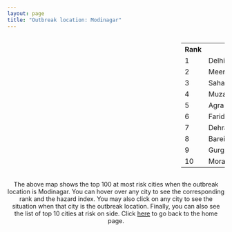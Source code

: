 ```yaml
---
layout: page
title: "Outbreak location: Modinagar"
---
```

<div style="width: 100%; overflow: auto;">
<div style="width: 75%; float: left;">
<div id="mapid">
<script src="https://buda-magenta.github.io/hazard_map/load_map.js"></script>

<script>
var marker_outbreak = L.marker([28.826162, 77.541656],{"autoPan": true}).addTo(map); marker_outbreak.bindTooltip("Modinagar").openTooltip();

var circle_1 = L.circle([28.651718, 77.221939], {"pane": "markerPane", "color": "red", "fill": true, "fillOpacity": 0.2, "fillRule": "evenodd", "lineCap": "round", "lineJoin": "round", "opacity": 1.0, "radius": 114619, "stroke": true, "weight": 3}).addTo(map);
circle_1.bindTooltip("Delhi<br>rank: 1<br>hazard index: 0.114619")
circle_1.bindPopup('<a href="https://buda-magenta.github.io/hazard_map/Delhi">Delhi</a>')

var circle_2 = L.circle([29.000653, 77.768229], {"pane": "markerPane", "color": "red", "fill": true, "fillOpacity": 0.2, "fillRule": "evenodd", "lineCap": "round", "lineJoin": "round", "opacity": 1.0, "radius": 64230, "stroke": true, "weight": 3}).addTo(map);
circle_2.bindTooltip("Meerut<br>rank: 2<br>hazard index: 0.064231")
circle_2.bindPopup('<a href="https://buda-magenta.github.io/hazard_map/Meerut">Meerut</a>')

var circle_3 = L.circle([29.988077, 77.508130], {"pane": "markerPane", "color": "red", "fill": true, "fillOpacity": 0.2, "fillRule": "evenodd", "lineCap": "round", "lineJoin": "round", "opacity": 1.0, "radius": 21135, "stroke": true, "weight": 3}).addTo(map);
circle_3.bindTooltip("Saharanpur<br>rank: 3<br>hazard index: 0.021135")
circle_3.bindPopup('<a href="https://buda-magenta.github.io/hazard_map/Saharanpur">Saharanpur</a>')

var circle_4 = L.circle([29.448006, 77.740685], {"pane": "markerPane", "color": "red", "fill": true, "fillOpacity": 0.2, "fillRule": "evenodd", "lineCap": "round", "lineJoin": "round", "opacity": 1.0, "radius": 14147, "stroke": true, "weight": 3}).addTo(map);
circle_4.bindTooltip("Muzaffarnagar<br>rank: 4<br>hazard index: 0.014147")
circle_4.bindPopup('<a href="https://buda-magenta.github.io/hazard_map/Muzaffarnagar">Muzaffarnagar</a>')

var circle_5 = L.circle([27.175255, 78.009816], {"pane": "markerPane", "color": "red", "fill": true, "fillOpacity": 0.2, "fillRule": "evenodd", "lineCap": "round", "lineJoin": "round", "opacity": 1.0, "radius": 12798, "stroke": true, "weight": 3}).addTo(map);
circle_5.bindTooltip("Agra<br>rank: 5<br>hazard index: 0.012799")
circle_5.bindPopup('<a href="https://buda-magenta.github.io/hazard_map/Agra">Agra</a>')

var circle_6 = L.circle([28.402979, 77.310384], {"pane": "markerPane", "color": "red", "fill": true, "fillOpacity": 0.2, "fillRule": "evenodd", "lineCap": "round", "lineJoin": "round", "opacity": 1.0, "radius": 11429, "stroke": true, "weight": 3}).addTo(map);
circle_6.bindTooltip("Faridabad<br>rank: 6<br>hazard index: 0.011429")
circle_6.bindPopup('<a href="https://buda-magenta.github.io/hazard_map/Faridabad">Faridabad</a>')

var circle_7 = L.circle([30.325565, 78.043681], {"pane": "markerPane", "color": "red", "fill": true, "fillOpacity": 0.2, "fillRule": "evenodd", "lineCap": "round", "lineJoin": "round", "opacity": 1.0, "radius": 7760, "stroke": true, "weight": 3}).addTo(map);
circle_7.bindTooltip("Dehradun<br>rank: 7<br>hazard index: 0.007760")
circle_7.bindPopup('<a href="https://buda-magenta.github.io/hazard_map/Dehradun">Dehradun</a>')

var circle_8 = L.circle([28.457876, 79.405571], {"pane": "markerPane", "color": "red", "fill": true, "fillOpacity": 0.2, "fillRule": "evenodd", "lineCap": "round", "lineJoin": "round", "opacity": 1.0, "radius": 7235, "stroke": true, "weight": 3}).addTo(map);
circle_8.bindTooltip("Bareilly<br>rank: 8<br>hazard index: 0.007236")
circle_8.bindPopup('<a href="https://buda-magenta.github.io/hazard_map/Bareilly">Bareilly</a>')

var circle_9 = L.circle([28.428262, 77.002700], {"pane": "markerPane", "color": "red", "fill": true, "fillOpacity": 0.2, "fillRule": "evenodd", "lineCap": "round", "lineJoin": "round", "opacity": 1.0, "radius": 7229, "stroke": true, "weight": 3}).addTo(map);
circle_9.bindTooltip("Gurgaon<br>rank: 9<br>hazard index: 0.007230")
circle_9.bindPopup('<a href="https://buda-magenta.github.io/hazard_map/Gurgaon">Gurgaon</a>')

var circle_10 = L.circle([28.863842, 78.805778], {"pane": "markerPane", "color": "red", "fill": true, "fillOpacity": 0.2, "fillRule": "evenodd", "lineCap": "round", "lineJoin": "round", "opacity": 1.0, "radius": 7168, "stroke": true, "weight": 3}).addTo(map);
circle_10.bindTooltip("Moradabad<br>rank: 10<br>hazard index: 0.007168")
circle_10.bindPopup('<a href="https://buda-magenta.github.io/hazard_map/Moradabad">Moradabad</a>')

var circle_11 = L.circle([27.876990, 78.137290], {"pane": "markerPane", "color": "red", "fill": true, "fillOpacity": 0.2, "fillRule": "evenodd", "lineCap": "round", "lineJoin": "round", "opacity": 1.0, "radius": 7029, "stroke": true, "weight": 3}).addTo(map);
circle_11.bindTooltip("Aligarh<br>rank: 11<br>hazard index: 0.007029")
circle_11.bindPopup('<a href="https://buda-magenta.github.io/hazard_map/Aligarh">Aligarh</a>')

var circle_12 = L.circle([28.570784, 77.327107], {"pane": "markerPane", "color": "red", "fill": true, "fillOpacity": 0.2, "fillRule": "evenodd", "lineCap": "round", "lineJoin": "round", "opacity": 1.0, "radius": 5174, "stroke": true, "weight": 3}).addTo(map);
circle_12.bindTooltip("Noida<br>rank: 12<br>hazard index: 0.005175")
circle_12.bindPopup('<a href="https://buda-magenta.github.io/hazard_map/Noida">Noida</a>')

var circle_13 = L.circle([29.938447, 78.145298], {"pane": "markerPane", "color": "red", "fill": true, "fillOpacity": 0.2, "fillRule": "evenodd", "lineCap": "round", "lineJoin": "round", "opacity": 1.0, "radius": 4962, "stroke": true, "weight": 3}).addTo(map);
circle_13.bindTooltip("Haridwar<br>rank: 13<br>hazard index: 0.004962")
circle_13.bindPopup('<a href="https://buda-magenta.github.io/hazard_map/Haridwar">Haridwar</a>')

var circle_14 = L.circle([30.909016, 75.851601], {"pane": "markerPane", "color": "red", "fill": true, "fillOpacity": 0.2, "fillRule": "evenodd", "lineCap": "round", "lineJoin": "round", "opacity": 1.0, "radius": 4179, "stroke": true, "weight": 3}).addTo(map);
circle_14.bindTooltip("Ludhiana<br>rank: 14<br>hazard index: 0.004179")
circle_14.bindPopup('<a href="https://buda-magenta.github.io/hazard_map/Ludhiana">Ludhiana</a>')

var circle_15 = L.circle([28.733400, 77.298600], {"pane": "markerPane", "color": "red", "fill": true, "fillOpacity": 0.2, "fillRule": "evenodd", "lineCap": "round", "lineJoin": "round", "opacity": 1.0, "radius": 4127, "stroke": true, "weight": 3}).addTo(map);
circle_15.bindTooltip("Loni<br>rank: 15<br>hazard index: 0.004127")
circle_15.bindPopup('<a href="https://buda-magenta.github.io/hazard_map/Loni">Loni</a>')

var circle_16 = L.circle([30.129326, 77.245483], {"pane": "markerPane", "color": "red", "fill": true, "fillOpacity": 0.2, "fillRule": "evenodd", "lineCap": "round", "lineJoin": "round", "opacity": 1.0, "radius": 3910, "stroke": true, "weight": 3}).addTo(map);
circle_16.bindTooltip("Jagadhri<br>rank: 16<br>hazard index: 0.003910")
circle_16.bindPopup('<a href="https://buda-magenta.github.io/hazard_map/Jagadhri">Jagadhri</a>')

var circle_17 = L.circle([30.209087, 76.339872], {"pane": "markerPane", "color": "red", "fill": true, "fillOpacity": 0.2, "fillRule": "evenodd", "lineCap": "round", "lineJoin": "round", "opacity": 1.0, "radius": 3263, "stroke": true, "weight": 3}).addTo(map);
circle_17.bindTooltip("Patiala<br>rank: 17<br>hazard index: 0.003264")
circle_17.bindPopup('<a href="https://buda-magenta.github.io/hazard_map/Patiala">Patiala</a>')

var circle_18 = L.circle([28.901090, 76.580194], {"pane": "markerPane", "color": "red", "fill": true, "fillOpacity": 0.2, "fillRule": "evenodd", "lineCap": "round", "lineJoin": "round", "opacity": 1.0, "radius": 3005, "stroke": true, "weight": 3}).addTo(map);
circle_18.bindTooltip("Rohtak<br>rank: 18<br>hazard index: 0.003006")
circle_18.bindPopup('<a href="https://buda-magenta.github.io/hazard_map/Rohtak">Rohtak</a>')

var circle_19 = L.circle([27.633333, 77.583333], {"pane": "markerPane", "color": "red", "fill": true, "fillOpacity": 0.2, "fillRule": "evenodd", "lineCap": "round", "lineJoin": "round", "opacity": 1.0, "radius": 2852, "stroke": true, "weight": 3}).addTo(map);
circle_19.bindTooltip("Mathura<br>rank: 19<br>hazard index: 0.002853")
circle_19.bindPopup('<a href="https://buda-magenta.github.io/hazard_map/Mathura">Mathura</a>')

var circle_20 = L.circle([29.869350, 77.890212], {"pane": "markerPane", "color": "red", "fill": true, "fillOpacity": 0.2, "fillRule": "evenodd", "lineCap": "round", "lineJoin": "round", "opacity": 1.0, "radius": 2761, "stroke": true, "weight": 3}).addTo(map);
circle_20.bindTooltip("Roorkee<br>rank: 20<br>hazard index: 0.002762")
circle_20.bindPopup('<a href="https://buda-magenta.github.io/hazard_map/Roorkee">Roorkee</a>')

var circle_21 = L.circle([28.794068, 79.185930], {"pane": "markerPane", "color": "red", "fill": true, "fillOpacity": 0.2, "fillRule": "evenodd", "lineCap": "round", "lineJoin": "round", "opacity": 1.0, "radius": 2620, "stroke": true, "weight": 3}).addTo(map);
circle_21.bindTooltip("Rampur<br>rank: 21<br>hazard index: 0.002620")
circle_21.bindPopup('<a href="https://buda-magenta.github.io/hazard_map/Rampur">Rampur</a>')

var circle_22 = L.circle([27.639077, 76.614452], {"pane": "markerPane", "color": "red", "fill": true, "fillOpacity": 0.2, "fillRule": "evenodd", "lineCap": "round", "lineJoin": "round", "opacity": 1.0, "radius": 2556, "stroke": true, "weight": 3}).addTo(map);
circle_22.bindTooltip("Alwar<br>rank: 22<br>hazard index: 0.002557")
circle_22.bindPopup('<a href="https://buda-magenta.github.io/hazard_map/Alwar">Alwar</a>')

var circle_23 = L.circle([30.211200, 77.286390], {"pane": "markerPane", "color": "red", "fill": true, "fillOpacity": 0.2, "fillRule": "evenodd", "lineCap": "round", "lineJoin": "round", "opacity": 1.0, "radius": 2470, "stroke": true, "weight": 3}).addTo(map);
circle_23.bindTooltip("Yamunanagar<br>rank: 23<br>hazard index: 0.002470")
circle_23.bindPopup('<a href="https://buda-magenta.github.io/hazard_map/Yamunanagar">Yamunanagar</a>')

var circle_24 = L.circle([29.168807, 75.746110], {"pane": "markerPane", "color": "red", "fill": true, "fillOpacity": 0.2, "fillRule": "evenodd", "lineCap": "round", "lineJoin": "round", "opacity": 1.0, "radius": 2426, "stroke": true, "weight": 3}).addTo(map);
circle_24.bindTooltip("Hisar<br>rank: 24<br>hazard index: 0.002427")
circle_24.bindPopup('<a href="https://buda-magenta.github.io/hazard_map/Hisar">Hisar</a>')

var circle_25 = L.circle([29.391275, 76.977168], {"pane": "markerPane", "color": "red", "fill": true, "fillOpacity": 0.2, "fillRule": "evenodd", "lineCap": "round", "lineJoin": "round", "opacity": 1.0, "radius": 2369, "stroke": true, "weight": 3}).addTo(map);
circle_25.bindTooltip("Panipat<br>rank: 25<br>hazard index: 0.002370")
circle_25.bindPopup('<a href="https://buda-magenta.github.io/hazard_map/Panipat">Panipat</a>')

var circle_26 = L.circle([29.680327, 76.989625], {"pane": "markerPane", "color": "red", "fill": true, "fillOpacity": 0.2, "fillRule": "evenodd", "lineCap": "round", "lineJoin": "round", "opacity": 1.0, "radius": 2311, "stroke": true, "weight": 3}).addTo(map);
circle_26.bindTooltip("Karnal<br>rank: 26<br>hazard index: 0.002312")
circle_26.bindPopup('<a href="https://buda-magenta.github.io/hazard_map/Karnal">Karnal</a>')

var circle_27 = L.circle([31.292011, 75.568058], {"pane": "markerPane", "color": "red", "fill": true, "fillOpacity": 0.2, "fillRule": "evenodd", "lineCap": "round", "lineJoin": "round", "opacity": 1.0, "radius": 2232, "stroke": true, "weight": 3}).addTo(map);
circle_27.bindTooltip("Jalandhar<br>rank: 27<br>hazard index: 0.002233")
circle_27.bindPopup('<a href="https://buda-magenta.github.io/hazard_map/Jalandhar">Jalandhar</a>')

var circle_28 = L.circle([29.003314, 77.016732], {"pane": "markerPane", "color": "red", "fill": true, "fillOpacity": 0.2, "fillRule": "evenodd", "lineCap": "round", "lineJoin": "round", "opacity": 1.0, "radius": 2231, "stroke": true, "weight": 3}).addTo(map);
circle_28.bindTooltip("Sonipat<br>rank: 28<br>hazard index: 0.002232")
circle_28.bindPopup('<a href="https://buda-magenta.github.io/hazard_map/Sonipat">Sonipat</a>')

var circle_29 = L.circle([26.460914, 80.321759], {"pane": "markerPane", "color": "red", "fill": true, "fillOpacity": 0.2, "fillRule": "evenodd", "lineCap": "round", "lineJoin": "round", "opacity": 1.0, "radius": 2183, "stroke": true, "weight": 3}).addTo(map);
circle_29.bindTooltip("Kanpur<br>rank: 29<br>hazard index: 0.002184")
circle_29.bindPopup('<a href="https://buda-magenta.github.io/hazard_map/Kanpur">Kanpur</a>')

var circle_30 = L.circle([28.740613, 77.835426], {"pane": "markerPane", "color": "red", "fill": true, "fillOpacity": 0.2, "fillRule": "evenodd", "lineCap": "round", "lineJoin": "round", "opacity": 1.0, "radius": 2117, "stroke": true, "weight": 3}).addTo(map);
circle_30.bindTooltip("Hapur<br>rank: 30<br>hazard index: 0.002117")
circle_30.bindPopup('<a href="https://buda-magenta.github.io/hazard_map/Hapur">Hapur</a>')

var circle_31 = L.circle([30.384367, 76.770421], {"pane": "markerPane", "color": "red", "fill": true, "fillOpacity": 0.2, "fillRule": "evenodd", "lineCap": "round", "lineJoin": "round", "opacity": 1.0, "radius": 2072, "stroke": true, "weight": 3}).addTo(map);
circle_31.bindTooltip("Ambala<br>rank: 31<br>hazard index: 0.002072")
circle_31.bindPopup('<a href="https://buda-magenta.github.io/hazard_map/Ambala">Ambala</a>')

var circle_32 = L.circle([27.265212, 77.369126], {"pane": "markerPane", "color": "red", "fill": true, "fillOpacity": 0.2, "fillRule": "evenodd", "lineCap": "round", "lineJoin": "round", "opacity": 1.0, "radius": 2040, "stroke": true, "weight": 3}).addTo(map);
circle_32.bindTooltip("Bharatpur<br>rank: 32<br>hazard index: 0.002040")
circle_32.bindPopup('<a href="https://buda-magenta.github.io/hazard_map/Bharatpur">Bharatpur</a>')

var circle_33 = L.circle([19.075990, 72.877393], {"pane": "markerPane", "color": "red", "fill": true, "fillOpacity": 0.2, "fillRule": "evenodd", "lineCap": "round", "lineJoin": "round", "opacity": 1.0, "radius": 1967, "stroke": true, "weight": 3}).addTo(map);
circle_33.bindTooltip("Mumbai<br>rank: 33<br>hazard index: 0.001968")
circle_33.bindPopup('<a href="https://buda-magenta.github.io/hazard_map/Mumbai">Mumbai</a>')

var circle_34 = L.circle([28.753900, 77.399900], {"pane": "markerPane", "color": "red", "fill": true, "fillOpacity": 0.2, "fillRule": "evenodd", "lineCap": "round", "lineJoin": "round", "opacity": 1.0, "radius": 1796, "stroke": true, "weight": 3}).addTo(map);
circle_34.bindTooltip("Khora<br>rank: 34<br>hazard index: 0.001796")
circle_34.bindPopup('<a href="https://buda-magenta.github.io/hazard_map/Khora">Khora</a>')

var circle_35 = L.circle([28.388861, 77.974798], {"pane": "markerPane", "color": "red", "fill": true, "fillOpacity": 0.2, "fillRule": "evenodd", "lineCap": "round", "lineJoin": "round", "opacity": 1.0, "radius": 1795, "stroke": true, "weight": 3}).addTo(map);
circle_35.bindTooltip("Bulandshahr<br>rank: 35<br>hazard index: 0.001795")
circle_35.bindPopup('<a href="https://buda-magenta.github.io/hazard_map/Bulandshahr">Bulandshahr</a>')

var circle_36 = L.circle([28.618753, 78.550874], {"pane": "markerPane", "color": "red", "fill": true, "fillOpacity": 0.2, "fillRule": "evenodd", "lineCap": "round", "lineJoin": "round", "opacity": 1.0, "radius": 1783, "stroke": true, "weight": 3}).addTo(map);
circle_36.bindTooltip("Sambhal<br>rank: 36<br>hazard index: 0.001783")
circle_36.bindPopup('<a href="https://buda-magenta.github.io/hazard_map/Sambhal">Sambhal</a>')

var circle_37 = L.circle([28.793170, 76.139128], {"pane": "markerPane", "color": "red", "fill": true, "fillOpacity": 0.2, "fillRule": "evenodd", "lineCap": "round", "lineJoin": "round", "opacity": 1.0, "radius": 1592, "stroke": true, "weight": 3}).addTo(map);
circle_37.bindTooltip("Bhiwani<br>rank: 37<br>hazard index: 0.001592")
circle_37.bindPopup('<a href="https://buda-magenta.github.io/hazard_map/Bhiwani">Bhiwani</a>')

var circle_38 = L.circle([28.923397, 78.488317], {"pane": "markerPane", "color": "red", "fill": true, "fillOpacity": 0.2, "fillRule": "evenodd", "lineCap": "round", "lineJoin": "round", "opacity": 1.0, "radius": 1588, "stroke": true, "weight": 3}).addTo(map);
circle_38.bindTooltip("Amroha<br>rank: 38<br>hazard index: 0.001588")
circle_38.bindPopup('<a href="https://buda-magenta.github.io/hazard_map/Amroha">Amroha</a>')

var circle_39 = L.circle([30.733442, 76.779714], {"pane": "markerPane", "color": "red", "fill": true, "fillOpacity": 0.2, "fillRule": "evenodd", "lineCap": "round", "lineJoin": "round", "opacity": 1.0, "radius": 1568, "stroke": true, "weight": 3}).addTo(map);
circle_39.bindTooltip("Chandigarh<br>rank: 39<br>hazard index: 0.001569")
circle_39.bindPopup('<a href="https://buda-magenta.github.io/hazard_map/Chandigarh">Chandigarh</a>')

var circle_40 = L.circle([26.838100, 80.934600], {"pane": "markerPane", "color": "red", "fill": true, "fillOpacity": 0.2, "fillRule": "evenodd", "lineCap": "round", "lineJoin": "round", "opacity": 1.0, "radius": 1500, "stroke": true, "weight": 3}).addTo(map);
circle_40.bindTooltip("Lucknow<br>rank: 40<br>hazard index: 0.001500")
circle_40.bindPopup('<a href="https://buda-magenta.github.io/hazard_map/Lucknow">Lucknow</a>')

var circle_41 = L.circle([28.660965, 76.834676], {"pane": "markerPane", "color": "red", "fill": true, "fillOpacity": 0.2, "fillRule": "evenodd", "lineCap": "round", "lineJoin": "round", "opacity": 1.0, "radius": 1372, "stroke": true, "weight": 3}).addTo(map);
circle_41.bindTooltip("Bahadurgarh<br>rank: 41<br>hazard index: 0.001373")
circle_41.bindPopup('<a href="https://buda-magenta.github.io/hazard_map/Bahadurgarh">Bahadurgarh</a>')

var circle_42 = L.circle([29.301826, 76.338471], {"pane": "markerPane", "color": "red", "fill": true, "fillOpacity": 0.2, "fillRule": "evenodd", "lineCap": "round", "lineJoin": "round", "opacity": 1.0, "radius": 1339, "stroke": true, "weight": 3}).addTo(map);
circle_42.bindTooltip("Jind<br>rank: 42<br>hazard index: 0.001339")
circle_42.bindPopup('<a href="https://buda-magenta.github.io/hazard_map/Jind">Jind</a>')

var circle_43 = L.circle([28.068312, 79.046073], {"pane": "markerPane", "color": "red", "fill": true, "fillOpacity": 0.2, "fillRule": "evenodd", "lineCap": "round", "lineJoin": "round", "opacity": 1.0, "radius": 1282, "stroke": true, "weight": 3}).addTo(map);
circle_43.bindTooltip("Budaun<br>rank: 43<br>hazard index: 0.001283")
circle_43.bindPopup('<a href="https://buda-magenta.github.io/hazard_map/Budaun">Budaun</a>')

var circle_44 = L.circle([29.214460, 79.527918], {"pane": "markerPane", "color": "red", "fill": true, "fillOpacity": 0.2, "fillRule": "evenodd", "lineCap": "round", "lineJoin": "round", "opacity": 1.0, "radius": 1257, "stroke": true, "weight": 3}).addTo(map);
circle_44.bindTooltip("Haldwani<br>rank: 44<br>hazard index: 0.001257")
circle_44.bindPopup('<a href="https://buda-magenta.github.io/hazard_map/Haldwani">Haldwani</a>')

var circle_45 = L.circle([31.634308, 74.873679], {"pane": "markerPane", "color": "red", "fill": true, "fillOpacity": 0.2, "fillRule": "evenodd", "lineCap": "round", "lineJoin": "round", "opacity": 1.0, "radius": 1255, "stroke": true, "weight": 3}).addTo(map);
circle_45.bindTooltip("Amritsar<br>rank: 45<br>hazard index: 0.001256")
circle_45.bindPopup('<a href="https://buda-magenta.github.io/hazard_map/Amritsar">Amritsar</a>')

var circle_46 = L.circle([29.993040, 76.829223], {"pane": "markerPane", "color": "red", "fill": true, "fillOpacity": 0.2, "fillRule": "evenodd", "lineCap": "round", "lineJoin": "round", "opacity": 1.0, "radius": 1248, "stroke": true, "weight": 3}).addTo(map);
circle_46.bindTooltip("Thanesar<br>rank: 46<br>hazard index: 0.001248")
circle_46.bindPopup('<a href="https://buda-magenta.github.io/hazard_map/Thanesar">Thanesar</a>')

var circle_47 = L.circle([25.531031, 78.652689], {"pane": "markerPane", "color": "red", "fill": true, "fillOpacity": 0.2, "fillRule": "evenodd", "lineCap": "round", "lineJoin": "round", "opacity": 1.0, "radius": 1224, "stroke": true, "weight": 3}).addTo(map);
circle_47.bindTooltip("Jhansi<br>rank: 47<br>hazard index: 0.001225")
circle_47.bindPopup('<a href="https://buda-magenta.github.io/hazard_map/Jhansi">Jhansi</a>')

var circle_48 = L.circle([29.211757, 78.961731], {"pane": "markerPane", "color": "red", "fill": true, "fillOpacity": 0.2, "fillRule": "evenodd", "lineCap": "round", "lineJoin": "round", "opacity": 1.0, "radius": 1184, "stroke": true, "weight": 3}).addTo(map);
circle_48.bindTooltip("Kashipur<br>rank: 48<br>hazard index: 0.001185")
circle_48.bindPopup('<a href="https://buda-magenta.github.io/hazard_map/Kashipur">Kashipur</a>')

var circle_49 = L.circle([28.195647, 76.616518], {"pane": "markerPane", "color": "red", "fill": true, "fillOpacity": 0.2, "fillRule": "evenodd", "lineCap": "round", "lineJoin": "round", "opacity": 1.0, "radius": 1179, "stroke": true, "weight": 3}).addTo(map);
circle_49.bindTooltip("Rewari<br>rank: 49<br>hazard index: 0.001179")
circle_49.bindPopup('<a href="https://buda-magenta.github.io/hazard_map/Rewari">Rewari</a>')

var circle_50 = L.circle([29.822821, 76.378310], {"pane": "markerPane", "color": "red", "fill": true, "fillOpacity": 0.2, "fillRule": "evenodd", "lineCap": "round", "lineJoin": "round", "opacity": 1.0, "radius": 1165, "stroke": true, "weight": 3}).addTo(map);
circle_50.bindTooltip("Kaithal<br>rank: 50<br>hazard index: 0.001165")
circle_50.bindPopup('<a href="https://buda-magenta.github.io/hazard_map/Kaithal">Kaithal</a>')

var circle_51 = L.circle([28.969640, 79.379747], {"pane": "markerPane", "color": "red", "fill": true, "fillOpacity": 0.2, "fillRule": "evenodd", "lineCap": "round", "lineJoin": "round", "opacity": 1.0, "radius": 1134, "stroke": true, "weight": 3}).addTo(map);
circle_51.bindTooltip("Rudrapur City<br>rank: 51<br>hazard index: 0.001135")
circle_51.bindPopup('<a href="https://buda-magenta.github.io/hazard_map/Rudrapur_City">Rudrapur City</a>')

var circle_52 = L.circle([28.176959, 77.373112], {"pane": "markerPane", "color": "red", "fill": true, "fillOpacity": 0.2, "fillRule": "evenodd", "lineCap": "round", "lineJoin": "round", "opacity": 1.0, "radius": 1134, "stroke": true, "weight": 3}).addTo(map);
circle_52.bindTooltip("Palwal<br>rank: 52<br>hazard index: 0.001135")
circle_52.bindPopup('<a href="https://buda-magenta.github.io/hazard_map/Palwal">Palwal</a>')

var circle_53 = L.circle([27.573243, 78.111739], {"pane": "markerPane", "color": "red", "fill": true, "fillOpacity": 0.2, "fillRule": "evenodd", "lineCap": "round", "lineJoin": "round", "opacity": 1.0, "radius": 1107, "stroke": true, "weight": 3}).addTo(map);
circle_53.bindTooltip("Hathras<br>rank: 53<br>hazard index: 0.001108")
circle_53.bindPopup('<a href="https://buda-magenta.github.io/hazard_map/Hathras">Hathras</a>')

var circle_54 = L.circle([28.651718, 77.221939], {"pane": "markerPane", "color": "red", "fill": true, "fillOpacity": 0.2, "fillRule": "evenodd", "lineCap": "round", "lineJoin": "round", "opacity": 1.0, "radius": 1104, "stroke": true, "weight": 3}).addTo(map);
circle_54.bindTooltip("Dehri<br>rank: 54<br>hazard index: 0.001104")
circle_54.bindPopup('<a href="https://buda-magenta.github.io/hazard_map/Dehri">Dehri</a>')

var circle_55 = L.circle([12.979120, 77.591300], {"pane": "markerPane", "color": "red", "fill": true, "fillOpacity": 0.2, "fillRule": "evenodd", "lineCap": "round", "lineJoin": "round", "opacity": 1.0, "radius": 1035, "stroke": true, "weight": 3}).addTo(map);
circle_55.bindTooltip("Bangalore<br>rank: 55<br>hazard index: 0.001036")
circle_55.bindPopup('<a href="https://buda-magenta.github.io/hazard_map/Bangalore">Bangalore</a>')

var circle_56 = L.circle([28.488378, 78.735249], {"pane": "markerPane", "color": "red", "fill": true, "fillOpacity": 0.2, "fillRule": "evenodd", "lineCap": "round", "lineJoin": "round", "opacity": 1.0, "radius": 997, "stroke": true, "weight": 3}).addTo(map);
circle_56.bindTooltip("Chandausi<br>rank: 56<br>hazard index: 0.000997")
circle_56.bindPopup('<a href="https://buda-magenta.github.io/hazard_map/Chandausi">Chandausi</a>')

var circle_57 = L.circle([29.500882, 77.348383], {"pane": "markerPane", "color": "red", "fill": true, "fillOpacity": 0.2, "fillRule": "evenodd", "lineCap": "round", "lineJoin": "round", "opacity": 1.0, "radius": 955, "stroke": true, "weight": 3}).addTo(map);
circle_57.bindTooltip("Shamli<br>rank: 57<br>hazard index: 0.000956")
circle_57.bindPopup('<a href="https://buda-magenta.github.io/hazard_map/Shamli">Shamli</a>')

var circle_58 = L.circle([28.205907, 77.875714], {"pane": "markerPane", "color": "red", "fill": true, "fillOpacity": 0.2, "fillRule": "evenodd", "lineCap": "round", "lineJoin": "round", "opacity": 1.0, "radius": 924, "stroke": true, "weight": 3}).addTo(map);
circle_58.bindTooltip("Khurja<br>rank: 58<br>hazard index: 0.000925")
circle_58.bindPopup('<a href="https://buda-magenta.github.io/hazard_map/Khurja">Khurja</a>')

var circle_59 = L.circle([29.154148, 77.305954], {"pane": "markerPane", "color": "red", "fill": true, "fillOpacity": 0.2, "fillRule": "evenodd", "lineCap": "round", "lineJoin": "round", "opacity": 1.0, "radius": 896, "stroke": true, "weight": 3}).addTo(map);
circle_59.bindTooltip("Baraut<br>rank: 59<br>hazard index: 0.000897")
circle_59.bindPopup('<a href="https://buda-magenta.github.io/hazard_map/Baraut">Baraut</a>')

var circle_60 = L.circle([27.883846, 78.634890], {"pane": "markerPane", "color": "red", "fill": true, "fillOpacity": 0.2, "fillRule": "evenodd", "lineCap": "round", "lineJoin": "round", "opacity": 1.0, "radius": 873, "stroke": true, "weight": 3}).addTo(map);
circle_60.bindTooltip("Kasganj<br>rank: 60<br>hazard index: 0.000874")
circle_60.bindPopup('<a href="https://buda-magenta.github.io/hazard_map/Kasganj">Kasganj</a>')

var circle_61 = L.circle([22.541418, 88.357691], {"pane": "markerPane", "color": "red", "fill": true, "fillOpacity": 0.2, "fillRule": "evenodd", "lineCap": "round", "lineJoin": "round", "opacity": 1.0, "radius": 873, "stroke": true, "weight": 3}).addTo(map);
circle_61.bindTooltip("Kolkata<br>rank: 61<br>hazard index: 0.000874")
circle_61.bindPopup('<a href="https://buda-magenta.github.io/hazard_map/Kolkata">Kolkata</a>')

var circle_62 = L.circle([25.609324, 85.123525], {"pane": "markerPane", "color": "red", "fill": true, "fillOpacity": 0.2, "fillRule": "evenodd", "lineCap": "round", "lineJoin": "round", "opacity": 1.0, "radius": 743, "stroke": true, "weight": 3}).addTo(map);
circle_62.bindTooltip("Patna<br>rank: 62<br>hazard index: 0.000744")
circle_62.bindPopup('<a href="https://buda-magenta.github.io/hazard_map/Patna">Patna</a>')

var circle_63 = L.circle([23.021624, 72.579707], {"pane": "markerPane", "color": "red", "fill": true, "fillOpacity": 0.2, "fillRule": "evenodd", "lineCap": "round", "lineJoin": "round", "opacity": 1.0, "radius": 743, "stroke": true, "weight": 3}).addTo(map);
circle_63.bindTooltip("Ahmedabad<br>rank: 63<br>hazard index: 0.000744")
circle_63.bindPopup('<a href="https://buda-magenta.github.io/hazard_map/Ahmedabad">Ahmedabad</a>')

var circle_64 = L.circle([17.388786, 78.461065], {"pane": "markerPane", "color": "red", "fill": true, "fillOpacity": 0.2, "fillRule": "evenodd", "lineCap": "round", "lineJoin": "round", "opacity": 1.0, "radius": 724, "stroke": true, "weight": 3}).addTo(map);
circle_64.bindTooltip("Hyderabad<br>rank: 64<br>hazard index: 0.000725")
circle_64.bindPopup('<a href="https://buda-magenta.github.io/hazard_map/Hyderabad">Hyderabad</a>')

var circle_65 = L.circle([26.915458, 75.818982], {"pane": "markerPane", "color": "red", "fill": true, "fillOpacity": 0.2, "fillRule": "evenodd", "lineCap": "round", "lineJoin": "round", "opacity": 1.0, "radius": 703, "stroke": true, "weight": 3}).addTo(map);
circle_65.bindTooltip("Jaipur<br>rank: 65<br>hazard index: 0.000703")
circle_65.bindPopup('<a href="https://buda-magenta.github.io/hazard_map/Jaipur">Jaipur</a>')

var circle_66 = L.circle([13.083694, 80.270186], {"pane": "markerPane", "color": "red", "fill": true, "fillOpacity": 0.2, "fillRule": "evenodd", "lineCap": "round", "lineJoin": "round", "opacity": 1.0, "radius": 631, "stroke": true, "weight": 3}).addTo(map);
circle_66.bindTooltip("Chennai<br>rank: 66<br>hazard index: 0.000632")
circle_66.bindPopup('<a href="https://buda-magenta.github.io/hazard_map/Chennai">Chennai</a>')

var circle_67 = L.circle([18.521428, 73.854454], {"pane": "markerPane", "color": "red", "fill": true, "fillOpacity": 0.2, "fillRule": "evenodd", "lineCap": "round", "lineJoin": "round", "opacity": 1.0, "radius": 616, "stroke": true, "weight": 3}).addTo(map);
circle_67.bindTooltip("Pune<br>rank: 67<br>hazard index: 0.000616")
circle_67.bindPopup('<a href="https://buda-magenta.github.io/hazard_map/Pune">Pune</a>')

var circle_68 = L.circle([25.438130, 81.833800], {"pane": "markerPane", "color": "red", "fill": true, "fillOpacity": 0.2, "fillRule": "evenodd", "lineCap": "round", "lineJoin": "round", "opacity": 1.0, "radius": 529, "stroke": true, "weight": 3}).addTo(map);
circle_68.bindTooltip("Allahabad<br>rank: 68<br>hazard index: 0.000529")
circle_68.bindPopup('<a href="https://buda-magenta.github.io/hazard_map/Allahabad">Allahabad</a>')

var circle_69 = L.circle([25.603508, 83.507454], {"pane": "markerPane", "color": "red", "fill": true, "fillOpacity": 0.2, "fillRule": "evenodd", "lineCap": "round", "lineJoin": "round", "opacity": 1.0, "radius": 501, "stroke": true, "weight": 3}).addTo(map);
circle_69.bindTooltip("Ghazipur<br>rank: 69<br>hazard index: 0.000502")
circle_69.bindPopup('<a href="https://buda-magenta.github.io/hazard_map/Ghazipur">Ghazipur</a>')

var circle_70 = L.circle([26.203725, 78.157363], {"pane": "markerPane", "color": "red", "fill": true, "fillOpacity": 0.2, "fillRule": "evenodd", "lineCap": "round", "lineJoin": "round", "opacity": 1.0, "radius": 416, "stroke": true, "weight": 3}).addTo(map);
circle_70.bindTooltip("Gwalior<br>rank: 70<br>hazard index: 0.000416")
circle_70.bindPopup('<a href="https://buda-magenta.github.io/hazard_map/Gwalior">Gwalior</a>')

var circle_71 = L.circle([25.335649, 83.007629], {"pane": "markerPane", "color": "red", "fill": true, "fillOpacity": 0.2, "fillRule": "evenodd", "lineCap": "round", "lineJoin": "round", "opacity": 1.0, "radius": 383, "stroke": true, "weight": 3}).addTo(map);
circle_71.bindTooltip("Varanasi<br>rank: 71<br>hazard index: 0.000384")
circle_71.bindPopup('<a href="https://buda-magenta.github.io/hazard_map/Varanasi">Varanasi</a>')

var circle_72 = L.circle([15.398403, 73.812918], {"pane": "markerPane", "color": "red", "fill": true, "fillOpacity": 0.2, "fillRule": "evenodd", "lineCap": "round", "lineJoin": "round", "opacity": 1.0, "radius": 367, "stroke": true, "weight": 3}).addTo(map);
circle_72.bindTooltip("Vasco Da Gama<br>rank: 72<br>hazard index: 0.000368")
circle_72.bindPopup('<a href="https://buda-magenta.github.io/hazard_map/Vasco_Da_Gama">Vasco Da Gama</a>')

var circle_73 = L.circle([26.180598, 91.753943], {"pane": "markerPane", "color": "red", "fill": true, "fillOpacity": 0.2, "fillRule": "evenodd", "lineCap": "round", "lineJoin": "round", "opacity": 1.0, "radius": 361, "stroke": true, "weight": 3}).addTo(map);
circle_73.bindTooltip("Guwahati<br>rank: 73<br>hazard index: 0.000361")
circle_73.bindPopup('<a href="https://buda-magenta.github.io/hazard_map/Guwahati">Guwahati</a>')

var circle_74 = L.circle([32.718561, 74.858092], {"pane": "markerPane", "color": "red", "fill": true, "fillOpacity": 0.2, "fillRule": "evenodd", "lineCap": "round", "lineJoin": "round", "opacity": 1.0, "radius": 340, "stroke": true, "weight": 3}).addTo(map);
circle_74.bindTooltip("Jammu<br>rank: 74<br>hazard index: 0.000341")
circle_74.bindPopup('<a href="https://buda-magenta.github.io/hazard_map/Jammu">Jammu</a>')

var circle_75 = L.circle([25.565691, 80.063489], {"pane": "markerPane", "color": "red", "fill": true, "fillOpacity": 0.2, "fillRule": "evenodd", "lineCap": "round", "lineJoin": "round", "opacity": 1.0, "radius": 331, "stroke": true, "weight": 3}).addTo(map);
circle_75.bindTooltip("Khanna<br>rank: 75<br>hazard index: 0.000332")
circle_75.bindPopup('<a href="https://buda-magenta.github.io/hazard_map/Khanna">Khanna</a>')

var circle_76 = L.circle([34.074744, 74.820444], {"pane": "markerPane", "color": "red", "fill": true, "fillOpacity": 0.2, "fillRule": "evenodd", "lineCap": "round", "lineJoin": "round", "opacity": 1.0, "radius": 322, "stroke": true, "weight": 3}).addTo(map);
circle_76.bindTooltip("Srinagar<br>rank: 76<br>hazard index: 0.000322")
circle_76.bindPopup('<a href="https://buda-magenta.github.io/hazard_map/Srinagar">Srinagar</a>')

var circle_77 = L.circle([23.258486, 77.401989], {"pane": "markerPane", "color": "red", "fill": true, "fillOpacity": 0.2, "fillRule": "evenodd", "lineCap": "round", "lineJoin": "round", "opacity": 1.0, "radius": 319, "stroke": true, "weight": 3}).addTo(map);
circle_77.bindTooltip("Bhopal<br>rank: 77<br>hazard index: 0.000320")
circle_77.bindPopup('<a href="https://buda-magenta.github.io/hazard_map/Bhopal">Bhopal</a>')

var circle_78 = L.circle([21.149813, 79.082056], {"pane": "markerPane", "color": "red", "fill": true, "fillOpacity": 0.2, "fillRule": "evenodd", "lineCap": "round", "lineJoin": "round", "opacity": 1.0, "radius": 299, "stroke": true, "weight": 3}).addTo(map);
circle_78.bindTooltip("Nagpur<br>rank: 78<br>hazard index: 0.000300")
circle_78.bindPopup('<a href="https://buda-magenta.github.io/hazard_map/Nagpur">Nagpur</a>')

var circle_79 = L.circle([27.177366, 78.389912], {"pane": "markerPane", "color": "red", "fill": true, "fillOpacity": 0.2, "fillRule": "evenodd", "lineCap": "round", "lineJoin": "round", "opacity": 1.0, "radius": 297, "stroke": true, "weight": 3}).addTo(map);
circle_79.bindTooltip("Firozabad<br>rank: 79<br>hazard index: 0.000297")
circle_79.bindPopup('<a href="https://buda-magenta.github.io/hazard_map/Firozabad">Firozabad</a>')

var circle_80 = L.circle([20.266777, 85.843559], {"pane": "markerPane", "color": "red", "fill": true, "fillOpacity": 0.2, "fillRule": "evenodd", "lineCap": "round", "lineJoin": "round", "opacity": 1.0, "radius": 291, "stroke": true, "weight": 3}).addTo(map);
circle_80.bindTooltip("Bhubaneswar<br>rank: 80<br>hazard index: 0.000292")
circle_80.bindPopup('<a href="https://buda-magenta.github.io/hazard_map/Bhubaneswar">Bhubaneswar</a>')

var circle_81 = L.circle([23.370035, 85.325013], {"pane": "markerPane", "color": "red", "fill": true, "fillOpacity": 0.2, "fillRule": "evenodd", "lineCap": "round", "lineJoin": "round", "opacity": 1.0, "radius": 265, "stroke": true, "weight": 3}).addTo(map);
circle_81.bindTooltip("Ranchi<br>rank: 81<br>hazard index: 0.000266")
circle_81.bindPopup('<a href="https://buda-magenta.github.io/hazard_map/Ranchi">Ranchi</a>')

var circle_82 = L.circle([27.733696, 81.477321], {"pane": "markerPane", "color": "red", "fill": true, "fillOpacity": 0.2, "fillRule": "evenodd", "lineCap": "round", "lineJoin": "round", "opacity": 1.0, "radius": 253, "stroke": true, "weight": 3}).addTo(map);
circle_82.bindTooltip("Bahraich<br>rank: 82<br>hazard index: 0.000253")
circle_82.bindPopup('<a href="https://buda-magenta.github.io/hazard_map/Bahraich">Bahraich</a>')

var circle_83 = L.circle([30.179115, 75.047102], {"pane": "markerPane", "color": "red", "fill": true, "fillOpacity": 0.2, "fillRule": "evenodd", "lineCap": "round", "lineJoin": "round", "opacity": 1.0, "radius": 235, "stroke": true, "weight": 3}).addTo(map);
circle_83.bindTooltip("Bathinda<br>rank: 83<br>hazard index: 0.000235")
circle_83.bindPopup('<a href="https://buda-magenta.github.io/hazard_map/Bathinda">Bathinda</a>')

var circle_84 = L.circle([26.698885, 88.320030], {"pane": "markerPane", "color": "red", "fill": true, "fillOpacity": 0.2, "fillRule": "evenodd", "lineCap": "round", "lineJoin": "round", "opacity": 1.0, "radius": 234, "stroke": true, "weight": 3}).addTo(map);
circle_84.bindTooltip("Bagdogra<br>rank: 84<br>hazard index: 0.000234")
circle_84.bindPopup('<a href="https://buda-magenta.github.io/hazard_map/Bagdogra">Bagdogra</a>')

var circle_85 = L.circle([22.720362, 75.868200], {"pane": "markerPane", "color": "red", "fill": true, "fillOpacity": 0.2, "fillRule": "evenodd", "lineCap": "round", "lineJoin": "round", "opacity": 1.0, "radius": 221, "stroke": true, "weight": 3}).addTo(map);
circle_85.bindTooltip("Indore<br>rank: 85<br>hazard index: 0.000221")
circle_85.bindPopup('<a href="https://buda-magenta.github.io/hazard_map/Indore">Indore</a>')

var circle_86 = L.circle([21.170200, 72.831100], {"pane": "markerPane", "color": "red", "fill": true, "fillOpacity": 0.2, "fillRule": "evenodd", "lineCap": "round", "lineJoin": "round", "opacity": 1.0, "radius": 221, "stroke": true, "weight": 3}).addTo(map);
circle_86.bindTooltip("Surat<br>rank: 86<br>hazard index: 0.000221")
circle_86.bindPopup('<a href="https://buda-magenta.github.io/hazard_map/Surat">Surat</a>')

var circle_87 = L.circle([31.608574, 75.846442], {"pane": "markerPane", "color": "red", "fill": true, "fillOpacity": 0.2, "fillRule": "evenodd", "lineCap": "round", "lineJoin": "round", "opacity": 1.0, "radius": 219, "stroke": true, "weight": 3}).addTo(map);
circle_87.bindTooltip("Hoshiarpur<br>rank: 87<br>hazard index: 0.000219")
circle_87.bindPopup('<a href="https://buda-magenta.github.io/hazard_map/Hoshiarpur">Hoshiarpur</a>')

var circle_88 = L.circle([9.931308, 76.267414], {"pane": "markerPane", "color": "red", "fill": true, "fillOpacity": 0.2, "fillRule": "evenodd", "lineCap": "round", "lineJoin": "round", "opacity": 1.0, "radius": 191, "stroke": true, "weight": 3}).addTo(map);
circle_88.bindTooltip("Kochi<br>rank: 88<br>hazard index: 0.000191")
circle_88.bindPopup('<a href="https://buda-magenta.github.io/hazard_map/Kochi">Kochi</a>')

var circle_89 = L.circle([24.796436, 85.007956], {"pane": "markerPane", "color": "red", "fill": true, "fillOpacity": 0.2, "fillRule": "evenodd", "lineCap": "round", "lineJoin": "round", "opacity": 1.0, "radius": 187, "stroke": true, "weight": 3}).addTo(map);
circle_89.bindTooltip("Gaya<br>rank: 89<br>hazard index: 0.000187")
circle_89.bindPopup('<a href="https://buda-magenta.github.io/hazard_map/Gaya">Gaya</a>')

var circle_90 = L.circle([27.504639, 80.829466], {"pane": "markerPane", "color": "red", "fill": true, "fillOpacity": 0.2, "fillRule": "evenodd", "lineCap": "round", "lineJoin": "round", "opacity": 1.0, "radius": 186, "stroke": true, "weight": 3}).addTo(map);
circle_90.bindTooltip("Sitapur<br>rank: 90<br>hazard index: 0.000187")
circle_90.bindPopup('<a href="https://buda-magenta.github.io/hazard_map/Sitapur">Sitapur</a>')

var circle_91 = L.circle([26.250000, 81.250000], {"pane": "markerPane", "color": "red", "fill": true, "fillOpacity": 0.2, "fillRule": "evenodd", "lineCap": "round", "lineJoin": "round", "opacity": 1.0, "radius": 178, "stroke": true, "weight": 3}).addTo(map);
circle_91.bindTooltip("Rae Bareli<br>rank: 91<br>hazard index: 0.000178")
circle_91.bindPopup('<a href="https://buda-magenta.github.io/hazard_map/Rae_Bareli">Rae Bareli</a>')

var circle_92 = L.circle([25.196826, 76.000893], {"pane": "markerPane", "color": "red", "fill": true, "fillOpacity": 0.2, "fillRule": "evenodd", "lineCap": "round", "lineJoin": "round", "opacity": 1.0, "radius": 176, "stroke": true, "weight": 3}).addTo(map);
circle_92.bindTooltip("Kota<br>rank: 92<br>hazard index: 0.000176")
circle_92.bindPopup('<a href="https://buda-magenta.github.io/hazard_map/Kota">Kota</a>')

var circle_93 = L.circle([26.296772, 73.035143], {"pane": "markerPane", "color": "red", "fill": true, "fillOpacity": 0.2, "fillRule": "evenodd", "lineCap": "round", "lineJoin": "round", "opacity": 1.0, "radius": 170, "stroke": true, "weight": 3}).addTo(map);
circle_93.bindTooltip("Jodhpur<br>rank: 93<br>hazard index: 0.000171")
circle_93.bindPopup('<a href="https://buda-magenta.github.io/hazard_map/Jodhpur">Jodhpur</a>')

var circle_94 = L.circle([21.237947, 81.633683], {"pane": "markerPane", "color": "red", "fill": true, "fillOpacity": 0.2, "fillRule": "evenodd", "lineCap": "round", "lineJoin": "round", "opacity": 1.0, "radius": 166, "stroke": true, "weight": 3}).addTo(map);
circle_94.bindTooltip("Raipur<br>rank: 94<br>hazard index: 0.000167")
circle_94.bindPopup('<a href="https://buda-magenta.github.io/hazard_map/Raipur">Raipur</a>')

var circle_95 = L.circle([27.912633, 79.746563], {"pane": "markerPane", "color": "red", "fill": true, "fillOpacity": 0.2, "fillRule": "evenodd", "lineCap": "round", "lineJoin": "round", "opacity": 1.0, "radius": 159, "stroke": true, "weight": 3}).addTo(map);
circle_95.bindTooltip("Shahjahanpur<br>rank: 95<br>hazard index: 0.000159")
circle_95.bindPopup('<a href="https://buda-magenta.github.io/hazard_map/Shahjahanpur">Shahjahanpur</a>')

var circle_96 = L.circle([25.954628, 83.647350], {"pane": "markerPane", "color": "red", "fill": true, "fillOpacity": 0.2, "fillRule": "evenodd", "lineCap": "round", "lineJoin": "round", "opacity": 1.0, "radius": 158, "stroke": true, "weight": 3}).addTo(map);
circle_96.bindTooltip("Maunath Bhanjan<br>rank: 96<br>hazard index: 0.000159")
circle_96.bindPopup('<a href="https://buda-magenta.github.io/hazard_map/Maunath_Bhanjan">Maunath Bhanjan</a>')

var circle_97 = L.circle([22.297314, 73.194257], {"pane": "markerPane", "color": "red", "fill": true, "fillOpacity": 0.2, "fillRule": "evenodd", "lineCap": "round", "lineJoin": "round", "opacity": 1.0, "radius": 152, "stroke": true, "weight": 3}).addTo(map);
circle_97.bindTooltip("Vadodara<br>rank: 97<br>hazard index: 0.000153")
circle_97.bindPopup('<a href="https://buda-magenta.github.io/hazard_map/Vadodara">Vadodara</a>')

var circle_98 = L.circle([26.671329, 83.364583], {"pane": "markerPane", "color": "red", "fill": true, "fillOpacity": 0.2, "fillRule": "evenodd", "lineCap": "round", "lineJoin": "round", "opacity": 1.0, "radius": 131, "stroke": true, "weight": 3}).addTo(map);
circle_98.bindTooltip("Gorakhpur<br>rank: 98<br>hazard index: 0.000132")
circle_98.bindPopup('<a href="https://buda-magenta.github.io/hazard_map/Gorakhpur">Gorakhpur</a>')

var circle_99 = L.circle([28.015929, 73.317137], {"pane": "markerPane", "color": "red", "fill": true, "fillOpacity": 0.2, "fillRule": "evenodd", "lineCap": "round", "lineJoin": "round", "opacity": 1.0, "radius": 130, "stroke": true, "weight": 3}).addTo(map);
circle_99.bindTooltip("Bikaner<br>rank: 99<br>hazard index: 0.000131")
circle_99.bindPopup('<a href="https://buda-magenta.github.io/hazard_map/Bikaner">Bikaner</a>')

var circle_100 = L.circle([24.578721, 73.686257], {"pane": "markerPane", "color": "red", "fill": true, "fillOpacity": 0.2, "fillRule": "evenodd", "lineCap": "round", "lineJoin": "round", "opacity": 1.0, "radius": 127, "stroke": true, "weight": 3}).addTo(map);
circle_100.bindTooltip("Udaipur<br>rank: 100<br>hazard index: 0.000128")
circle_100.bindPopup('<a href="https://buda-magenta.github.io/hazard_map/Udaipur">Udaipur</a>')
</script>
</div>
</div>


<div style="width: 20%; float: right;">
<table>
<tr>
<th>Rank</th>
<th>City</th>
</tr>

<tr>
<td>1</td>
<td>Delhi</td>
</tr>

<tr>
<td>2</td>
<td>Meerut</td>
</tr>

<tr>
<td>3</td>
<td>Saharanpur</td>
</tr>

<tr>
<td>4</td>
<td>Muzaffarnagar</td>
</tr>

<tr>
<td>5</td>
<td>Agra</td>
</tr>

<tr>
<td>6</td>
<td>Faridabad</td>
</tr>

<tr>
<td>7</td>
<td>Dehradun</td>
</tr>

<tr>
<td>8</td>
<td>Bareilly</td>
</tr>

<tr>
<td>9</td>
<td>Gurgaon</td>
</tr>

<tr>
<td>10</td>
<td>Moradabad</td>
</tr>

</table>
</div>
</div>


<p align="center"> The above map shows the top 100 at most risk cities when the outbreak location is Modinagar. You can hover over any city to see the corresponding rank and the hazard index. You may also click on any city to see the situation when that city is the outbreak location. Finally, you can also see the list of top 10 cities at risk on side.  Click <a href="https://buda-magenta.github.io/hazard_map/">here</a> to go back to the home page.
</p>